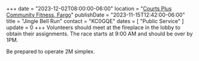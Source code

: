 +++
date = "2023-12-02T08:00:00-06:00"
location = "[Courts Plus Community Fitness, Fargo](/places/courts-plus-community-fitness/)"
publishDate = "2023-11-15T12:42:00-06:00"
title = "Jingle Bell Run"
contact = "KC0GQE"
dates = [ "Public Service" ]
update = 0
+++
Volunteers should meet at the fireplace in the lobby to obtain their
assignments. The race starts at 9:00 AM and should be over by 1PM.

Be prepared to operate 2M simplex.

